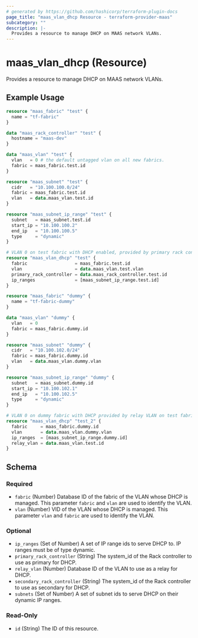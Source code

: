 ```yaml
---
# generated by https://github.com/hashicorp/terraform-plugin-docs
page_title: "maas_vlan_dhcp Resource - terraform-provider-maas"
subcategory: ""
description: |-
  Provides a resource to manage DHCP on MAAS network VLANs.
---
```


# maas_vlan_dhcp (Resource)

Provides a resource to manage DHCP on MAAS network VLANs.

## Example Usage

```terraform
resource "maas_fabric" "test" {
  name = "tf-fabric"
}

data "maas_rack_controller" "test" {
  hostname = "maas-dev"
}

data "maas_vlan" "test" {
  vlan   = 0 # the default untagged vlan on all new fabrics.
  fabric = maas_fabric.test.id
}

resource "maas_subnet" "test" {
  cidr   = "10.100.100.0/24"
  fabric = maas_fabric.test.id
  vlan   = data.maas_vlan.test.id
}

resource "maas_subnet_ip_range" "test" {
  subnet   = maas_subnet.test.id
  start_ip = "10.100.100.2"
  end_ip   = "10.100.100.5"
  type     = "dynamic"
}

# VLAN 0 on test fabric with DHCP enabled, provided by primary rack controller.
resource "maas_vlan_dhcp" "test" {
  fabric                  = maas_fabric.test.id
  vlan                    = data.maas_vlan.test.vlan
  primary_rack_controller = data.maas_rack_controller.test.id
  ip_ranges               = [maas_subnet_ip_range.test.id]
}

resource "maas_fabric" "dummy" {
  name = "tf-fabric-dummy"
}

data "maas_vlan" "dummy" {
  vlan   = 0
  fabric = maas_fabric.dummy.id
}

resource "maas_subnet" "dummy" {
  cidr   = "10.100.102.0/24"
  fabric = maas_fabric.dummy.id
  vlan   = data.maas_vlan.dummy.vlan
}

resource "maas_subnet_ip_range" "dummy" {
  subnet   = maas_subnet.dummy.id
  start_ip = "10.100.102.1"
  end_ip   = "10.100.102.5"
  type     = "dynamic"
}

# VLAN 0 on dummy fabric with DHCP provided by relay VLAN on test fabric.
resource "maas_vlan_dhcp" "test_2" {
  fabric     = maas_fabric.dummy.id
  vlan       = data.maas_vlan.dummy.vlan
  ip_ranges  = [maas_subnet_ip_range.dummy.id]
  relay_vlan = data.maas_vlan.test.id
}
```

<!-- schema generated by tfplugindocs -->
## Schema

### Required

- `fabric` (Number) Database ID of the fabric of the VLAN whose DHCP is managed. This parameter `fabric` and `vlan` are used to identify the VLAN.
- `vlan` (Number) VID of the VLAN whose DHCP is managed. This parameter `vlan` and `fabric` are used to identify the VLAN.

### Optional

- `ip_ranges` (Set of Number) A set of IP range ids to serve DHCP to. IP ranges must be of type dynamic.
- `primary_rack_controller` (String) The system_id of the Rack controller to use as primary for DHCP.
- `relay_vlan` (Number) Database ID of the VLAN to use as a relay for DHCP.
- `secondary_rack_controller` (String) The system_id of the Rack controller to use as secondary for DHCP.
- `subnets` (Set of Number) A set of subnet ids to serve DHCP on their dynamic IP ranges.

### Read-Only

- `id` (String) The ID of this resource.
